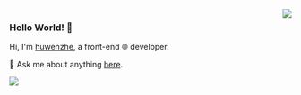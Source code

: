 <img align='right' src='https://github-readme-stats.vercel.app/api?username=u10k&show_icons=true&&theme=default&hide=["contribs"]&&hide_title=true' /> 

### Hello World! 👋

Hi, I'm [huwenzhe](https://www.huwenzhe.com), a front-end 🌐 developer.

💬 Ask me about anything [here](https://github.com/u10k/u10k/issues).

![](https://visitor-badge.laobi.icu/badge?page_id=u10k.u10k)



<!--

[![stat](https://github-readme-stats.vercel.app/api?username=u10k&show_icons=true&&theme=default&hide=["contribs"])](https://github.com/u10k)

[![Top Langs](https://github-readme-stats.vercel.app/api/top-langs/?username=u10k&layout=compact)](https://github.com/u10k)

<details>
<summary>CLICK ME</summary>

![ip test](https://ip.ntrqq.net/images/yosuga.png?wd=JTIw&r=f7eppzl6j6)
</details>

-->
